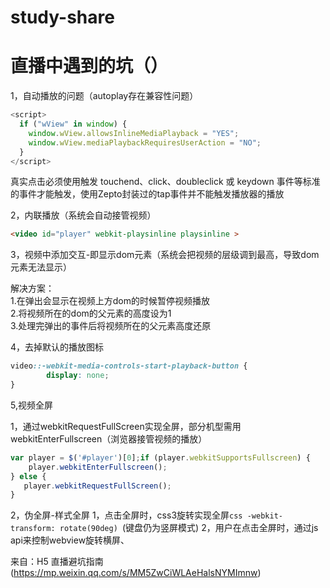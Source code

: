 # study-share

# 直播中遇到的坑（）
1，自动播放的问题（autoplay存在兼容性问题）
```javascript
<script>
  if ("wView" in window) {
    window.wView.allowsInlineMediaPlayback = "YES";
    window.wView.mediaPlaybackRequiresUserAction = "NO";
  }
</script>
```   
真实点击必须使用触发 touchend、click、doubleclick 或 keydown 事件等标准的事件才能触发，使用Zepto封装过的tap事件并不能触发播放器的播放
   
2，内联播放（系统会自动接管视频）
```html
<video id="player" webkit-playsinline playsinline > 
```

3，视频中添加交互-即显示dom元素（系统会把视频的层级调到最高，导致dom元素无法显示）   
    
解决方案：   
1.在弹出会显示在视频上方dom的时候暂停视频播放    
2.将视频所在的dom的父元素的高度设为1    
3.处理完弹出的事件后将视频所在的父元素高度还原   

4，去掉默认的播放图标   

```css
video::-webkit-media-controls-start-playback-button {
		display: none;
}
```

5,视频全屏

1，通过webkitRequestFullScreen实现全屏，部分机型需用webkitEnterFullscreen（浏览器接管视频的播放）
```js
var player = $('#player')[0];if (player.webkitSupportsFullscreen) {
    player.webkitEnterFullscreen();
} else {
   player.webkitRequestFullScreen();
}
```

2，伪全屏-样式全屏
	1，点击全屏时，css3旋转实现全屏```css -webkit-transform: rotate(90deg) ```(键盘仍为竖屏模式)
	2，用户在点击全屏时，通过js api来控制webview旋转横屏、



来自：H5 直播避坑指南(https://mp.weixin.qq.com/s/MM5ZwCiWLAeHalsNYMImnw)
